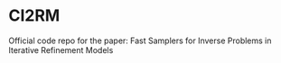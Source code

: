 # CI2RM
Official code repo for the paper: Fast Samplers for Inverse Problems in Iterative Refinement Models
